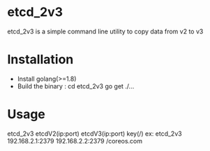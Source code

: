 # etcd_2v3
etcd_2v3 is a simple command line utility to copy data from v2 to v3

# Installation
- Install golang(>=1.8)
- Build the binary :
     cd etcd_2v3
     go get ./...

# Usage
etcd_2v3 etcdV2(ip:port) etcdV3(ip:port) key(/)
ex:
etcd_2v3 192.168.2.1:2379 192.168.2.2:2379 /coreos.com